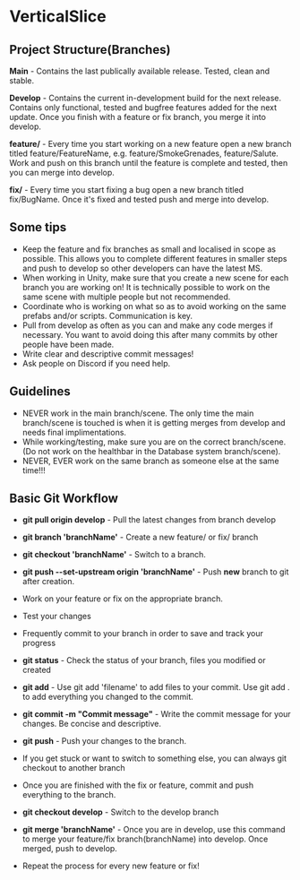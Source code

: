 # VerticalSlice

## Project Structure(Branches)

**Main** - Contains the last publically available release. Tested, clean and stable.

**Develop** - Contains the current in-development build for the next release. Contains only functional, tested and bugfree features added for the next update. Once you finish with a feature or fix branch, you merge it into develop.

**feature/** - Every time you start working on a new feature open a new branch titled feature/FeatureName, e.g. feature/SmokeGrenades, feature/Salute. Work and push on this branch until the feature is complete and tested, then you can merge into develop.

**fix/** - Every time you start fixing a bug open a new branch titled fix/BugName. Once it's fixed and tested push and merge into develop.


## Some tips

* Keep the feature and fix branches as small and localised in scope as possible. This allows you to complete different features in smaller steps and push to develop so other developers can have the latest MS.
* When working in Unity, make sure that you create a new scene for each branch you are working on! It is technically possible to work on the same scene with multiple people but not recommended.
* Coordinate who is working on what so as to avoid working on the same prefabs and/or scripts. Communication is key.
* Pull from develop as often as you can and make any code merges if necessary. You want to avoid doing this after many commits by other people have been made.
* Write clear and descriptive commit messages!
* Ask people on Discord if you need help.

## Guidelines

* NEVER work in the main branch/scene. The only time the main branch/scene is touched is when it is getting merges from develop and needs final implimentations.
* While working/testing, make sure you are on the correct branch/scene. (Do not work on the healthbar in the Database system branch/scene).
* NEVER, EVER work on the same branch as someone else at the same time!!!


## Basic Git Workflow

* **git pull origin develop** - Pull the latest changes from branch develop

* **git branch 'branchName'** - Create a new feature/ or fix/ branch

* **git checkout 'branchName'** - Switch to a branch.
* **git push --set-upstream origin 'branchName'** - Push **new** branch to git after creation.
* Work on your feature or fix on the appropriate branch.
* Test your changes
* Frequently commit to your branch in order to save and track your progress

* **git status** - Check the status of your branch, files you modified or created

* **git add** - Use git add 'filename' to add files to your commit. Use git add . to add everything you changed to the commit.

* **git commit -m "Commit message"** - Write the commit message for your changes. Be concise and descriptive.

* **git push** - Push your changes to the branch.
* If you get stuck or want to switch to something else, you can always git checkout to another branch
* Once you are finished with the fix or feature, commit and push everything to the branch.

* **git checkout develop** - Switch to the develop branch

* **git merge 'branchName'** - Once you are in develop, use this command to merge your feature/fix branch(branchName) into develop. Once merged, push to develop.
* Repeat the process for every new feature or fix!
